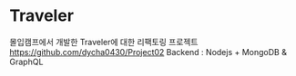 # Traveler
몰입캠프에서 개발한 Traveler에 대한 리팩토링 프로젝트
https://github.com/dycha0430/Project02
Backend : Nodejs + MongoDB & GraphQL
